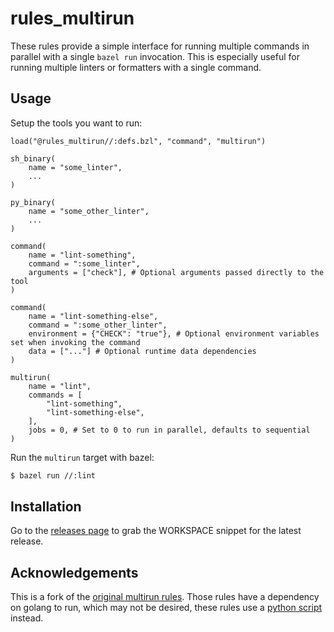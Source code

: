 # rules_multirun

These rules provide a simple interface for running multiple commands in
parallel with a single `bazel run` invocation. This is especially useful
for running multiple linters or formatters with a single command.

## Usage

Setup the tools you want to run:

```bzl
load("@rules_multirun//:defs.bzl", "command", "multirun")

sh_binary(
    name = "some_linter",
    ...
)

py_binary(
    name = "some_other_linter",
    ...
)

command(
    name = "lint-something",
    command = ":some_linter",
    arguments = ["check"], # Optional arguments passed directly to the tool
)

command(
    name = "lint-something-else",
    command = ":some_other_linter",
    environment = {"CHECK": "true"}, # Optional environment variables set when invoking the command
    data = ["..."] # Optional runtime data dependencies
)

multirun(
    name = "lint",
    commands = [
        "lint-something",
        "lint-something-else",
    ],
    jobs = 0, # Set to 0 to run in parallel, defaults to sequential
)
```

Run the `multirun` target with bazel:

```sh
$ bazel run //:lint
```

## Installation

Go to the [releases
page](https://github.com/keith/rules_multirun/releases) to grab the
WORKSPACE snippet for the latest release.

## Acknowledgements

This is a fork of the [original multirun
rules](https://github.com/ash2k/bazel-tools). Those rules have a
dependency on golang to run, which may not be desired, these rules use a
[python script](internal/multirun.py) instead.
